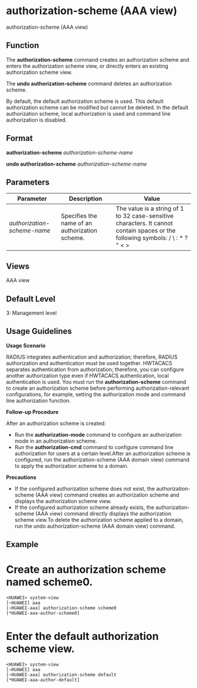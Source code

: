 authorization-scheme (AAA view)
===============================

authorization-scheme (AAA view)

Function
--------

The **authorization-scheme** command creates an authorization scheme and enters the authorization scheme view, or directly enters an existing authorization scheme view.

The **undo authorization-scheme** command deletes an authorization scheme.

By default, the default authorization scheme is used. This default authorization scheme can be modified but cannot be deleted. In the default authorization scheme, local authorization is used and command line authorization is disabled.



Format
------

**authorization-scheme** *authorization-scheme-name*

**undo authorization-scheme** *authorization-scheme-name*



Parameters
----------

| Parameter | Description | Value |
| --- | --- | --- |
| *authorization-scheme-name* | Specifies the name of an authorization scheme. | The value is a string of 1 to 32 case-sensitive characters. It cannot contain spaces or the following symbols: / \ : \* ? " < > |. The value cannot be - or --. |




Views
-----

AAA view



Default Level
-------------

3: Management level



Usage Guidelines
----------------

**Usage Scenario**

RADIUS integrates authentication and authorization; therefore, RADIUS authorization and authentication must be used together. HWTACACS separates authentication from authorization; therefore, you can configure another authorization type even if HWTACACS authentication, local authentication is used. You must run the **authorization-scheme** command to create an authorization scheme before performing authorization-relevant configurations, for example, setting the authorization mode and command line authorization function.

**Follow-up Procedure**

After an authorization scheme is created:

* Run the **authorization-mode** command to configure an authorization mode in an authorization scheme.
* Run the **authorization-cmd** command to configure command line authorization for users at a certain level.After an authorization scheme is configured, run the authorization-scheme (AAA domain view) command to apply the authorization scheme to a domain.

**Precautions**

* If the configured authorization scheme does not exist, the authorization-scheme (AAA view) command creates an authorization scheme and displays the authorization scheme view.
* If the configured authorization scheme already exists, the authorization-scheme (AAA view) command directly displays the authorization scheme view.To delete the authorization scheme applied to a domain, run the undo authorization-scheme (AAA domain view) command.


Example
-------

# Create an authorization scheme named scheme0.
```
<HUAWEI> system-view
[~HUAWEI] aaa
[~HUAWEI-aaa] authorization-scheme scheme0
[*HUAWEI-aaa-author-scheme0]

```

# Enter the default authorization scheme view.
```
<HUAWEI> system-view
[~HUAWEI] aaa
[~HUAWEI-aaa] authorization-scheme default
[*HUAWEI-aaa-author-default]

```